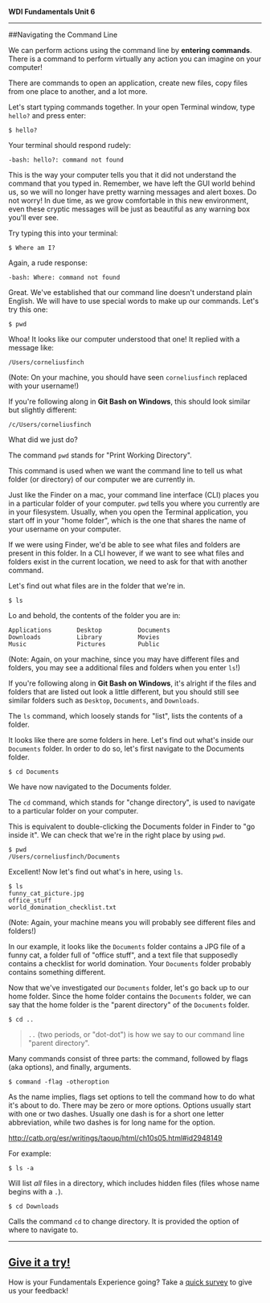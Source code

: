**WDI Fundamentals Unit 6**

---

##Navigating the Command Line

We can perform actions using the command line by **entering commands**. There is a command to perform virtually any action you can imagine on your computer!

There are commands to open an application, create new files, copy files from one place to another, and a lot more.

Let's start typing commands together.  In your open Terminal window, type `hello?` and press enter:

```
$ hello?
```

Your terminal should respond rudely:

```
-bash: hello?: command not found
```

This is the way your computer tells you that it did not understand the command that you typed in. Remember, we have left the GUI world behind us, so we will no longer have pretty warning messages and alert boxes. Do not worry! In
due time, as we grow comfortable in this new environment, even these cryptic messages will be just as beautiful as any warning box you'll ever see.

Try typing this into your terminal:

```
$ Where am I?
```

Again, a rude response:

```
-bash: Where: command not found
```

Great. We've established that our command line doesn't understand plain English. We will have to use special words to make up our commands. Let's try this one:

```
$ pwd
```

Whoa! It looks like our computer understood that one! It replied with a message like:

```
/Users/corneliusfinch
```

(Note: On your machine, you should have seen `corneliusfinch` replaced with your username!)

If you're following along in **Git Bash on Windows**, this should look similar but slightly different:
```
/c/Users/corneliusfinch
```


What did we just do?

The command `pwd` stands for "Print Working Directory".

This command is used when we want the command line to tell us what folder (or directory) of our computer we are currently in.

Just like the Finder on a mac, your command line interface (CLI) places you in a particular folder
of your computer. `pwd` tells you where you currently are in your filesystem. Usually, when you open the Terminal application, you start off in your "home folder", which is the one that shares the name of your username on your computer.

If we were using Finder, we'd be able to see what files and folders are present in this folder. In a CLI however, if we want to see what files and folders exist in the current location, we need to ask for that with another command.

Let's find out what files are in the folder that we're in.

```
$ ls
```

Lo and behold, the contents of the folder you are in:

```
Applications       Desktop          Documents
Downloads          Library          Movies
Music              Pictures         Public
```

(Note: Again, on your machine, since you may have different files and folders, you may see a additional files and folders when you enter `ls`!)

If you're following along in **Git Bash on Windows**, it's alright if the files and folders that are listed out look a little different, but you should still see similar folders such as `Desktop`, `Documents`, and `Downloads`.

The `ls` command, which loosely stands for "list", lists the contents of a folder.

It looks like there are some folders in here. Let's find out what's inside our `Documents` folder. In order to do so, let's first navigate to the Documents folder.

```
$ cd Documents
```

We have now navigated to the Documents folder.

The `cd` command, which stands for "change directory", is used to navigate to a particular folder on your computer.

This is equivalent to double-clicking the Documents folder in Finder to "go
inside it". We can check that we're in the right place by using `pwd`.

```
$ pwd
/Users/corneliusfinch/Documents
```

Excellent! Now let's find out what's in here, using `ls`.

```
$ ls
funny_cat_picture.jpg
office_stuff
world_domination_checklist.txt
```

(Note: Again, your machine means you will probably see different files and folders!)

In our example, it looks like the `Documents` folder contains a JPG file of a funny cat, a folder
full of "office stuff", and a text file that supposedly contains a checklist for
world domination. Your `Documents` folder probably contains something different.

Now that we've investigated our `Documents` folder, let's go back up to our home folder. Since the home folder contains the `Documents` folder, we can say that the home folder is the "parent directory" of the `Documents` folder.

```
$ cd ..
```

> `..` (two periods, or "dot-dot") is how we say to our command line "parent directory".

Many commands consist of three parts: the command, followed by flags (aka options), and finally, arguments.

```
$ command -flag -otheroption
```

As the name implies, flags set options to tell the command how to do what it's about to do. There may be zero or more options. Options usually start with one or two dashes. Usually one dash is for a short one letter abbreviation, while two dashes is for long name for the option.

http://catb.org/esr/writings/taoup/html/ch10s05.html#id2948149

For example:

```
$ ls -a
```

Will list *all* files in a directory, which includes hidden files (files whose name begins with a `.`).

```
$ cd Downloads
```

Calls the command `cd` to change directory. It is provided the option of where to navigate to.



---

[Give it a try!](07_exercise.md)
---
How is your Fundamentals Experience going? Take a [quick survey](../feedback.md) to give us your feedback!
